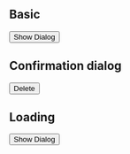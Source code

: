 <script>
  import { mdiTrashCan } from '@mdi/js';

  import Button from '$lib/components/Button.svelte';
  import Dialog from '$lib/components/Dialog.svelte';
  import Preview from '$lib/components/Preview.svelte';
  import Toggle from '$lib/components/Toggle.svelte';
</script>

## Basic

<Preview>
  <Toggle let:on={open} let:toggle>
    <Button on:click={toggle}>Show Dialog</Button>
    <Dialog {open} on:close={toggle}>
      <div slot="title">Are you sure you want to do that?</div>
      <div slot="actions">
        <Button
          on:click={() => (open = false)}
          class="text-blue-500 hover:bg-blue-50"
        >
          Close
        </Button>
      </div>
    </Dialog>
  </Toggle>
</Preview>

## Confirmation dialog

<Preview>
  <Toggle let:on={open} let:toggle>
    <Button icon={mdiTrashCan} on:click={toggle} class="text-red-500">
      Delete
    </Button>
    <Dialog {open} on:close={toggle}>
      <div slot="title">Are you sure?</div>
      <div class="px-6 py-3">
        This will permanently delete the item and can not be undone.
      </div>
      <div slot="actions">
        <Button
          on:click={() => console.log('Deleting item...')}
          class="text-red-500 hover:bg-red-50"
        >
          Yes, delete item
        </Button>
        <Button>Cancel</Button>
      </div>
    </Dialog>
  </Toggle>
</Preview>

## Loading

<Preview>
  <Toggle let:on={open} let:toggle>
    <Button on:click={toggle}>Show Dialog</Button>
    <Dialog {open} on:close={toggle} clickAway loading>
      <div slot="title">Are you sure you want to do that?</div>
      <div slot="actions">
        <Button
          on:click={() => (open = false)}
          class="text-blue-500 hover:bg-blue-50"
        >
          Close
        </Button>
      </div>
    </Dialog>
  </Toggle>
</Preview>
